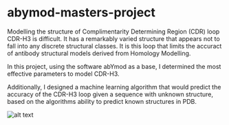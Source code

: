 # abymod-masters-project

Modelling the structure of Complimentarity Determining Region (CDR) loop CDR-H3 is difficult. It has a remarkably varied structure that appears not to fall into any discrete structural classes. It is this loop that limits the accuract of antibody structural models derived from Homology Modelling. 

In this project, using the software abYmod as a base, I determined the most effective parameters to model CDR-H3. 

Additionally, I designed a machine learning algorithm that would predict the accuracy of the CDR-H3 loop given a sequence with unknown structure, based on the algorithms ability to predict known structures in PDB.

![alt text](https://github.com/CharlieBarker/abymod-masters-project/blob/master/masters_abstract.png)


